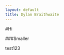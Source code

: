 ```yaml
---
layout: default
title: Dylan Braithwaite
---
```

<article markdown="1" class="post-content">
#Hi

###Smaller

test123
</article>
